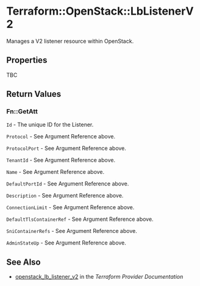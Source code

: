 # Terraform::OpenStack::LbListenerV2

Manages a V2 listener resource within OpenStack.

## Properties

TBC

## Return Values

### Fn::GetAtt

`Id` - The unique ID for the Listener.

`Protocol` - See Argument Reference above.

`ProtocolPort` - See Argument Reference above.

`TenantId` - See Argument Reference above.

`Name` - See Argument Reference above.

`DefaultPortId` - See Argument Reference above.

`Description` - See Argument Reference above.

`ConnectionLimit` - See Argument Reference above.

`DefaultTlsContainerRef` - See Argument Reference above.

`SniContainerRefs` - See Argument Reference above.

`AdminStateUp` - See Argument Reference above.

## See Also

* [openstack_lb_listener_v2](https://www.terraform.io/docs/providers/openstack/r/lb_listener_v2.html) in the _Terraform Provider Documentation_